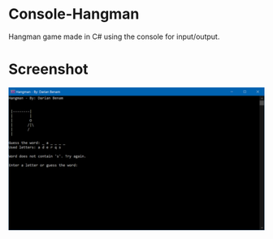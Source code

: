 # Console-Hangman
Hangman game made in C# using the console for input/output.

# Screenshot

![User playing hangman and losing](https://raw.githubusercontent.com/BeardedFish/C-Sharp-Hangman/master/Screenshots/HangmanScreenshot.png)

